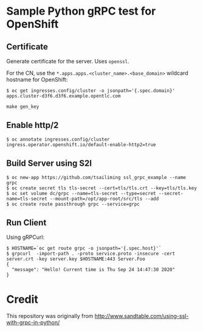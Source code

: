 # Sample Python gRPC test for OpenShift 

## Certificate

Generate certificate for the server. Uses `openssl`. 

For the CN, use the `*.apps.apps.<cluster_name>.<base_domain>` wildcard hostname for OpenShift:

```
$ oc get ingresses.config/cluster -o jsonpath='{.spec.domain}'
apps.cluster-d3f6.d3f6.example.opentlc.com
```

```
make gen_key
```

## Enable http/2

```
$ oc annotate ingresses.config/cluster ingress.operator.openshift.io/default-enable-http2=true
```

## Build Server using S2I

```
$ oc new-app https://github.com/tsailiming ssl_grpc_example --name grpc
$ oc create secret tls tls-secret --cert=tls/tls.crt --key=tls/tls.key 
$ oc set volume dc/grpc --name=tls-secret --type=secret --secret-name=tls-secret --mount-path=/opt/app-root/src/tls --add
$ oc create route passthrough grpc --service=grpc
```


## Run Client

Using gRPCurl:

```
$ HOSTNAME=`oc get route grpc -o jsonpath='{.spec.host}'`
$ grpcurl  -import-path . -proto service.proto -insecure -cert server.crt -key server.key $HOSTNAME:443 Server.Foo
{
  "message": "Hello! Current time is Thu Sep 24 14:47:30 2020"
}
```

# Credit

This repository was originally from http://www.sandtable.com/using-ssl-with-grpc-in-python/


